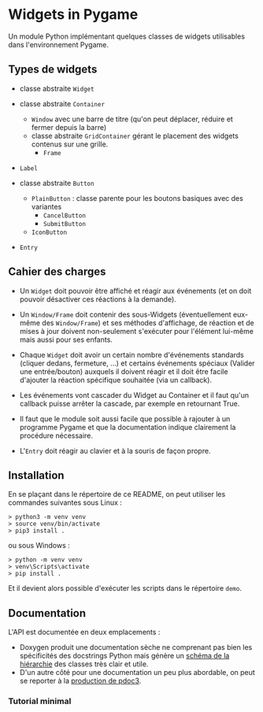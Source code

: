 # Widgets in Pygame

Un module Python implémentant quelques classes de widgets utilisables dans l'environnement Pygame.

## Types de widgets

- classe abstraite `Widget`
- classe abstraite `Container`
  - `Window` avec une barre de titre (qu'on peut déplacer, réduire et fermer depuis la barre)
  - classe abstraite `GridContainer` gérant le placement des widgets contenus sur une grille.
    - `Frame`
- `Label`
- classe abstraite `Button`

  - `PlainButton` : classe parente pour les boutons basiques avec des variantes
    - `CancelButton`
    - `SubmitButton`
  - `IconButton`

- `Entry`

## Cahier des charges

- Un `Widget` doit pouvoir être affiché et réagir aux événements (et on doit pouvoir désactiver ces réactions à la demande).

- Un `Window/Frame` doit contenir des sous-Widgets (éventuellement eux-même des `Window/Frame`) et ses méthodes d'affichage, de réaction et de mises à jour doivent non-seulement s'exécuter pour l'élément lui-même mais aussi pour ses enfants.

- Chaque `Widget` doit avoir un certain nombre d'événements standards (cliquer dedans, fermeture, …) et certains événements spéciaux (Valider une entrée/bouton) auxquels il doivent réagir et il doit être facile d'ajouter la réaction spécifique souhaitée (via un callback).

- Les événements vont cascader du Widget au Container et il faut qu'un callback puisse arrêter la cascade, par exemple en retournant True.

- Il faut que le module soit aussi facile que possible à rajouter à un programme Pygame et que la documentation indique clairement la procédure nécessaire.

- L'`Entry` doit réagir au clavier et à la souris de façon propre.

## Installation

En se plaçant dans le répertoire de ce README, on peut utiliser les commandes suivantes sous Linux :

    > python3 -m venv venv
    > source venv/bin/activate
    > pip3 install .

ou sous Windows :

    > python -m venv venv
    > venv\Scripts\activate
    > pip install .

Et il devient alors possible d'exécuter les scripts dans le répertoire `demo`.

## Documentation

L'API est documentée en deux emplacements :

- Doxygen produit une documentation sèche ne comprenant pas bien les spécificités des docstrings Python mais génère un [schéma de la hiérarchie](doc/html/classwipyg_1_1abstracts_1_1_widget.html) des classes très clair et utile.
- D'un autre côté pour une documentation un peu plus abordable, on peut se reporter à la [production de pdoc3](html/wipyg/index.html).

### Tutorial minimal
